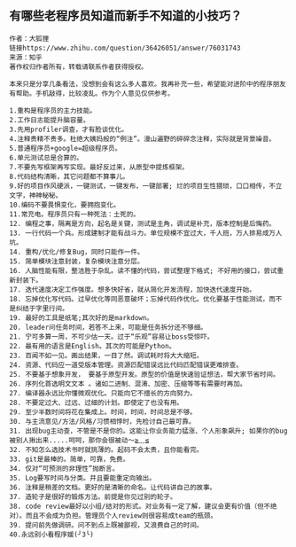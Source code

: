 ##  有哪些老程序员知道而新手不知道的小技巧？

    作者：大狐狸
    链接https://www.zhihu.com/question/36426051/answer/76031743
    来源：知乎
    著作权归作者所有，转载请联系作者获得授权。

    本来只是分享几条看法，没想到会有这么多人喜欢。我再补充一些，希望能对进阶中的程序朋友有帮助。手机敲得，比较凌乱。作为个人意见仅供参考。

    1.重构是程序员的主力技能。
    2.工作日志能提升脑容量。
    3.先用profiler调查，才有脸谈优化。
    4.注释贵精不贵多。杜绝大姨妈般的“例注”。漫山遍野的碎碎念注释，实际就是背景噪音。
    5.普通程序员+google=超级程序员。
    6.单元测试总是合算的。
    7.不要先写框架再写实现。最好反过来，从原型中提炼框架。
    8.代码结构清晰，其它问题都不算事儿。
    9.好的项目作风硬派，一键测试，一键发布，一键部署; 烂的项目生性猥琐，口口相传，不立文字，神神秘秘。
    10.编码不要畏惧变化，要拥抱变化。
    11.常充电。程序员只有一种死法：土死的。
    12. 编程之事，隔离是方向，起名是关键，测试是主角，调试是补充，版本控制是后悔药。
    13. 一行代码一个兵。形成建制才能有战斗力。单位规模不宜过大，千人班，万人排易成万人坑。
    14. 重构/优化/修复Bug，同时只能作一件。
    15. 简单模块注意封装，复杂模块注意分层。
    16. 人脑性能有限，整洁胜于杂乱。读不懂的代码，尝试整理下格式; 不好用的接口，尝试重新封装下。
    17. 迭代速度决定工作强度。想多快好省，就从简化开发流程，加快迭代速度开始。
    18. 忘掉优化写代码。过早优化等同恶意破坏；忘掉代码作优化。优化要基于性能测试，而不是纠结于字里行间。
    19. 最好的工具是纸笔;其次好的是markdown。
    20. leader问任务时间，若答不上来，可能是任务拆分还不够细。
    21. 宁可多算一周，不可少估一天。过于“乐观”容易让boss受惊吓。
    22. 最有用的语言是English。其次的可能是Python。
    23. 百闻不如一见。画出结果，一目了然。调试耗时将大大缩短。
    24. 资源、代码应一道受版本管理。资源匹配错误远比代码匹配错误更难排查。
    25. 不要基于想象开发， 要基于原型开发。原型的价值是快速验证想法，帮大家节省时间。
    26. 序列化首选明文文本 。诸如二进制、混淆、加密、压缩等等有需要时再加。
    27. 编译器永远比你懂微观优化。只能向它不擅长的方向努力。
    28. 不要定过大、过远、过细的计划。即使定了也没有用。
    29. 至少半数时间将花在集成上。时间，时间，时间总是不够。
    30. 与主流意见/方法/风格/习惯相悖时，先检讨自己最可靠。
    31. 出现bug主动查，不管是不是你的。这能让你业务能力猛涨、个人形象飙升; 如果你的bug被别人揪出来.....呵呵，那你会很被动～≧﹏≦
    32. 不知怎么选技术书时就挑薄的。起码不会太贵，且你能看完。
    33. git是最棒的。简单，可靠，免费。
    34. 仅对“可预测的非理性”抛断言。
    35. Log要写时间与分类。并且要能重定向输出。
    36. 注释是稍差的文档。更好的是清晰的命名。让代码讲自己的故事。
    37. 造轮子是很好的锻炼方法。前提是你见过别的轮子。
    38. code review最好以小组/结对的形式。对业务有一定了解，建议会更有价值（但不绝对）。而且不会成为负担。管理员个人review则很容易成team的瓶颈。
    39. 提问前先做调研。问不到点上既被鄙视，又浪费自己的时间。
    40.永远别小看程序媛(╯3╰)
